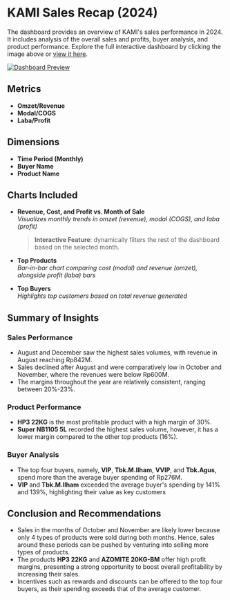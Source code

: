 # KAMI Sales Recap (2024)
The dashboard provides an overview of KAMI's sales performance in 2024. It includes analysis of the overall sales and profits, buyer analysis, and product performance. Explore the full interactive dashboard by clicking the image above or [view it here](https://public.tableau.com/views/KAYASalesRecap2024/Dashboard22).

[![Dashboard Preview](https://public.tableau.com/static/images/KA/KAYASalesRecap2024/Dashboard22/1.png)](https://public.tableau.com/views/KAYASalesRecap2024/Dashboard22)

## Metrics  

- **Omzet/Revenue**
- **Modal/COGS**
- **Laba/Profit**

## Dimensions
- **Time Period (Monthly)**
- **Buyer Name**
- **Product Name**
  
## Charts Included

- **Revenue, Cost, and Profit vs. Month of Sale**  
  *Visualizes monthly trends in omzet (revenue), modal (COGS), and laba (profit)*
  >**Interactive Feature**: dynamically filters the rest of the dashboard based on the selected month.
  
- **Top Products**  
  *Bar-in-bar chart comparing cost (modal) and revenue (omzet), alongside profit (laba) bars*

- **Top Buyers**  
  *Highlights top customers based on total revenue generated*

## Summary of Insights

### Sales Performance 
- August and December saw the highest sales volumes, with revenue in August reaching Rp842M.
- Sales declined after August and were comparatively low in October and November, where the revenues were below Rp600M.
- The margins throughout the year are relatively consistent, ranging between 20%-23%. 

### Product Performance 
- **HP3 22KG** is the most profitable product with a high margin of 30%.
- **Super NB1105 5L** recorded the highest sales volume, however, it has a lower margin compared to the other top products (16%). 

### Buyer Analysis
- The top four buyers, namely, **VIP**, **Tbk.M.Ilham**, **VVIP**, and **Tbk.Agus**, spend more than the average buyer spending of Rp276M.
- **VIP** and **Tbk.M.Ilham** exceeded the average buyer's spending by 141% and 139%, highlighting their value as key customers

## Conclusion and Recommendations 
- Sales in the months of October and November are likely lower because only 4 types of products were sold during both months. Hence, sales around these periods can be pushed by venturing into selling more types of products.
- The products **HP3 22KG** and **AZOMITE 20KG-BM** offer high profit margins, presenting a strong opportunity to boost overall profitability by increasing their sales.
- Incentives such as rewards and discounts can be offered to the top four buyers, as their spending exceeds that of the average customer. 
